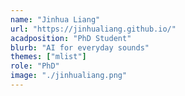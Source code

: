 ```yaml
---
name: "Jinhua Liang"
url: "https://jinhualiang.github.io/"
acadposition: "PhD Student"
blurb: "AI for everyday sounds"
themes: ["mlist"]
role: "PhD"
image: "./jinhualiang.png"
---
```

